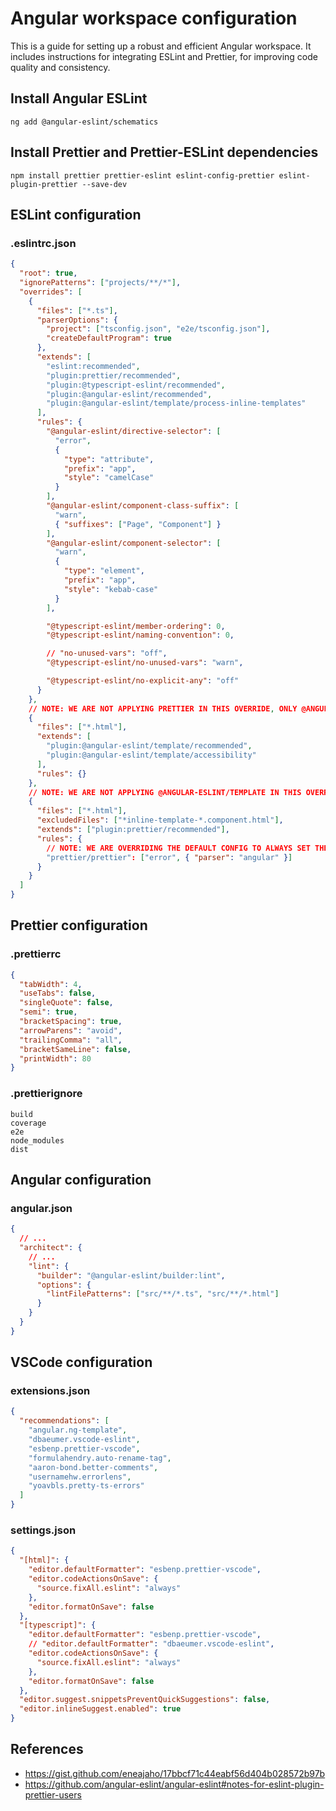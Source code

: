 # Angular workspace configuration

This is a guide for setting up a robust and efficient Angular workspace. It includes instructions for integrating ESLint and Prettier, for improving code quality and consistency.

## Install Angular ESLint

```shell
ng add @angular-eslint/schematics
```

## Install Prettier and Prettier-ESLint dependencies

```shell
npm install prettier prettier-eslint eslint-config-prettier eslint-plugin-prettier --save-dev
```

## ESLint configuration

### .eslintrc.json

```json
{
  "root": true,
  "ignorePatterns": ["projects/**/*"],
  "overrides": [
    {
      "files": ["*.ts"],
      "parserOptions": {
        "project": ["tsconfig.json", "e2e/tsconfig.json"],
        "createDefaultProgram": true
      },
      "extends": [
        "eslint:recommended",
        "plugin:prettier/recommended",
        "plugin:@typescript-eslint/recommended",
        "plugin:@angular-eslint/recommended",
        "plugin:@angular-eslint/template/process-inline-templates"
      ],
      "rules": {
        "@angular-eslint/directive-selector": [
          "error",
          {
            "type": "attribute",
            "prefix": "app",
            "style": "camelCase"
          }
        ],
        "@angular-eslint/component-class-suffix": [
          "warn",
          { "suffixes": ["Page", "Component"] }
        ],
        "@angular-eslint/component-selector": [
          "warn",
          {
            "type": "element",
            "prefix": "app",
            "style": "kebab-case"
          }
        ],

        "@typescript-eslint/member-ordering": 0,
        "@typescript-eslint/naming-convention": 0,

        // "no-unused-vars": "off",
        "@typescript-eslint/no-unused-vars": "warn",

        "@typescript-eslint/no-explicit-any": "off"
      }
    },
    // NOTE: WE ARE NOT APPLYING PRETTIER IN THIS OVERRIDE, ONLY @ANGULAR-ESLINT/TEMPLATE
    {
      "files": ["*.html"],
      "extends": [
        "plugin:@angular-eslint/template/recommended",
        "plugin:@angular-eslint/template/accessibility"
      ],
      "rules": {}
    },
    // NOTE: WE ARE NOT APPLYING @ANGULAR-ESLINT/TEMPLATE IN THIS OVERRIDE, ONLY PRETTIER
    {
      "files": ["*.html"],
      "excludedFiles": ["*inline-template-*.component.html"],
      "extends": ["plugin:prettier/recommended"],
      "rules": {
        // NOTE: WE ARE OVERRIDING THE DEFAULT CONFIG TO ALWAYS SET THE PARSER TO ANGULAR (SEE BELOW)
        "prettier/prettier": ["error", { "parser": "angular" }]
      }
    }
  ]
}
```

## Prettier configuration

### .prettierrc

```json
{
  "tabWidth": 4,
  "useTabs": false,
  "singleQuote": false,
  "semi": true,
  "bracketSpacing": true,
  "arrowParens": "avoid",
  "trailingComma": "all",
  "bracketSameLine": false,
  "printWidth": 80
}
```

### .prettierignore

```
build
coverage
e2e
node_modules
dist
```

## Angular configuration

### angular.json

```json
{
  // ...
  "architect": {
    // ...
    "lint": {
      "builder": "@angular-eslint/builder:lint",
      "options": {
        "lintFilePatterns": ["src/**/*.ts", "src/**/*.html"]
      }
    }
  }
}
```

## VSCode configuration

### extensions.json

```json
{
  "recommendations": [
    "angular.ng-template",
    "dbaeumer.vscode-eslint",
    "esbenp.prettier-vscode",
    "formulahendry.auto-rename-tag",
    "aaron-bond.better-comments",
    "usernamehw.errorlens",
    "yoavbls.pretty-ts-errors"
  ]
}
```

### settings.json

```json
{
  "[html]": {
    "editor.defaultFormatter": "esbenp.prettier-vscode",
    "editor.codeActionsOnSave": {
      "source.fixAll.eslint": "always"
    },
    "editor.formatOnSave": false
  },
  "[typescript]": {
    "editor.defaultFormatter": "esbenp.prettier-vscode",
    // "editor.defaultFormatter": "dbaeumer.vscode-eslint",
    "editor.codeActionsOnSave": {
      "source.fixAll.eslint": "always"
    },
    "editor.formatOnSave": false
  },
  "editor.suggest.snippetsPreventQuickSuggestions": false,
  "editor.inlineSuggest.enabled": true
}
```

## References

- https://gist.github.com/eneajaho/17bbcf71c44eabf56d404b028572b97b
- https://github.com/angular-eslint/angular-eslint#notes-for-eslint-plugin-prettier-users
